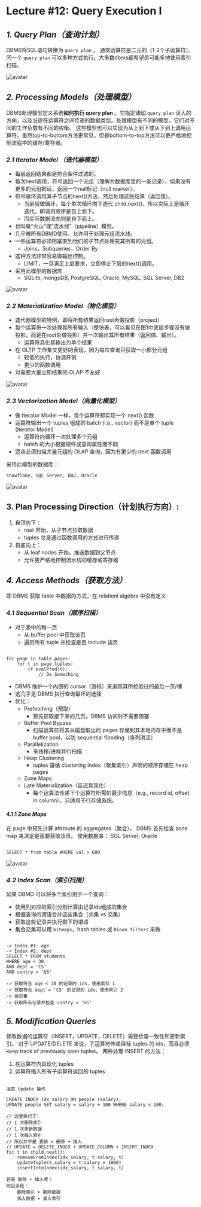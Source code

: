 # Lecture #12: Query Execution I

## *1. Query Plan（查询计划）*

DBMS将SQL语句转换为 `query plan` 。
通常运算符是二元的（1-2个子运算符）。同一个 `query plan` 可以多种方式执行。大多数dbms都希望尽可能多地使用索引扫描。

![avatar](./images/l12/12-1.png)

## *2. Processing Models（处理模型）*

DBMS处理模型定义系统**如何执行 query plan** 。它指定诸如 `query plan` 读入的方向，以及沿途在运算符之间传递的数据类型。处理模型有不同的模型，它们对不同的工作负载有不同的权衡。
这些模型也可以实现为从上到下或从下到上调用运算符。虽然top-to-bottom方法更常见，但是bottom-to-top方法可以更严格地控制流程中的缓存/寄存器。

### *2.1 Iterator Model （迭代器模型）*

* 每层返回结果都是符合条件过滤的。
* 每次next调用，符号返回一个元组（理解为数据库里的一条记录），如果没有更多的元组的话，返回一个null标记（null marker）。
* 符号循环调用其子节点的next()方法，然后处理这些结果（返回值）。
    - 当前层做循环，每个单次循环向下迭代 child.next()，所以实际上是循环迭代。即调用顺序是自上而下。
    - 而实际数据流向则是自下而上。
* 也叫做“火山”或“流水线”（pipeline）模型。
* 几乎被所有DBMD使用。允许用于处理元组流水线。
* 一些运算符必须阻塞直到他们的子节点处理完其所有的元组。
    - Joins，Subqueries，Order By
* 这种方法非常容易做输出控制。
    - LIMIT，一旦满足上层要求，立即停止下层的next()调用。
* 采用此模型的数据库
    - SQLite, mongoDB, PostgreSQL, Oracle, MySQL, SQL Server, DB2

![avatar](./images/l12/12-2.png)

### *2.2 Materialization Model（物化模型）*

* 迭代器模型的特例，即将所有结果返回root再做投影（project）
* 每个运算符一次处理其所有输入（整张表，可以看见在图1中底层步骤没有做投影，而是在root处做投影）并一次输出其所有结果（返回值、输出）。
    - 运算符具化其输出为单个结果
* 在 OLTP 工作集又更好的表现，因为每次查询只获取一小部分元组
    - 较低的执行，协调开销
    - 更少的函数调用
* 对需要大量立即结果的 OLAP 不友好

![avatar](./images/l12/12-3.png)

### *2.3 Vectorization Model（向量化模型）*

* 像 Iterator Model 一样，每个运算符都实现一个 next() 函数
* 运算符输出一个 tuples 组成的 batch (i.e., vector) 而不是单个 tuple (Iterator Model)
    - 运算符内循环一次处理多个元组
    - batch 的大小根据硬件或查询属性而不同
* 适合必须扫描大量元组的 OLAP 查询，因为有更少的 next 函数调用

采用此模型的数据库：

    snowflake, SQL Server, DB2, Oracle

![avatar](./images/l12/12-4.png)

## 3. Plan Processing Direction（计划执行方向）:

1. 自顶向下：
    - root 开始，从子节点拉取数据
    - tuples 总是通过函数调用的方式进行传递
2. 自底向上：
    - 从 leaf nodes 开始，推送数据到父节点
    - 允许更严格地控制流水线的缓存或寄存器

## *4. Access Methods（获取方法）*

即 DBMS 获取 table 中数据的方式，在 relationl algebra 中没有定义

### *4.1 Sequential Scan（顺序扫描）*

* 对于表中的每一页
    - 从 buffer pool 中获取该页
    - 遍历所有 tuple 并检查是否 include 该页

``` 

for page in table.pages:
    for t in page.tuples:
        if evalPred(t):
            // Do Something
```

* DBMS 维护一个内部的 cursor（游标）来追踪其所检验过的最后一页/槽
* 这几乎是 DBMS 执行查询最坏的选择
* 优化：
    - Prefetching（预取）
        + 预先获取接下来的几页，DBMS 访问时不需要阻塞
    - Buffer Pool Bypass
        + 扫描运算符将其从磁盘取出的 pages 存储到其本地内存中而不是 buffer pool，以防 sequential flooding（序列洪泛）
    - Parallelization
        + 多线程/进程并行扫描
    - Heap Clustering
        + tuples 遵循 clustering index（聚集索引）声明的顺序存储在 heap pages
    - Zone Maps
    - Late Materialization（延迟具现化）
        + 每个运算法传递下个运算符所需的最少信息（e.g., record id, offset in column）。只适用于行存储系统。

#### 4.1.1 *Zone Maps*

在 page 中预先计算 attribute 的 aggregates（聚合）。
DBMS 首先检查 zone map 来决定是否要获取该页。
使用数据库：
SQL Server, Oracle

``` 

SELECT * from table WHERE val > 600
```

![avatar](./images/l12/12-5.png)

### *4.2 Index Scan（索引扫描）*

如果 DBMD 可以将多个索引用于一个查询：

* 使用列对应的索引分别计算由记录ids组成的集合
* 根据查询的谓语合并这些集合（并集 vs 交集）
* 获取这些记录并执行剩下的谓语
* 集合交集可以用 `bitmaps`，hash tables 或 `Bloom filters` 来做

``` 

-> Index #1: age
-> Index #2: dept
SELECT * FROM students
WHERE age < 30
AND dept = 'CS'
AND contry = 'US'

-> 获取符合 age < 30 的记录的 ids，使用索引 1
-> 获取符合 dept = 'CS' 的记录的 ids，使用索引 2
-> 做交集
-> 获取所有记录并检查 contry = 'US'
```

## *5. Modification Queries*

修改数据的运算符（INSERT，UPDATE，DELETE）需要检查一致性和更新索引。
对于 UPDATE/DELETE 来说，子运算符传递目标 tuples 的 ids，而且必须 keep track of previously seen tuples。
两种处理 INSERT 的方法：

1. 在运算符内具现化 tuples
2. 运算符插入所有子运算符返回的 tuples

``` 

注意 Update 操作

CREATE INDEX idx_salary ON people (salary);
UPDATE people SET salary = salary + 100 WHERE salary < 100;

// 这里执行了:
// 1 次删除索引
// 1 次更新数据
// 1 次插入索引
// 所以并不是 更新 = 删除 + 插入
// UPDATE = DELETE_INDEX + UPDATE_COLUMN + INSERT_INDEX
for t in child.next():
    removeFromIndex(idx_salary, t.salary, t)
    updateTuple(t.salary = t.salary + 1000)
    insertIntoIndex(idx_salary, t.salary, t)

若是 删除 + 插入呢？
则应该是：
    删除索引 + 删除数据
    插入数据 + 插入索引
```
